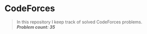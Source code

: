 # CodeForces

>In this repository I keep track of solved CodeForces problems. <br>
***Problem count: 35***
